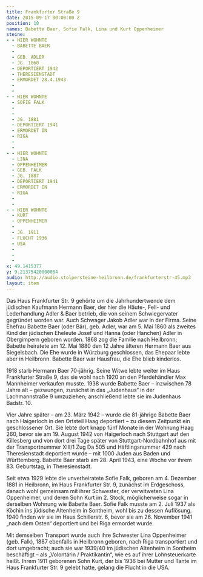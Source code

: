 ```yaml
---
title: Frankfurter Straße 9
date: 2015-09-17 00:00:00 Z
position: 10
names: Babette Baer, Sofie Falk, Lina und Kurt Oppenheimer
steine:
- - HIER WOHNTE
  - BABETTE BAER
  - 
  - GEB. ADLER
  - JG. 1860
  - DEPORTIERT 1942
  - THERESIENSTADT
  - ERMORDET 28.4.1943
  - 
  - 
- - HIER WOHNTE
  - SOFIE FALK
  - 
  - 
  - JG. 1881
  - DEPORTIERT 1941
  - ERMORDET IN
  - RIGA
  - 
  - 
- - HIER WOHNTE
  - LINA
  - OPPENHEIMER
  - GEB. FALK
  - JG. 1887
  - DEPORTIERT 1941
  - ERMORDET IN
  - RIGA
  - 
  - 
- - HIER WOHNTE
  - KURT
  - OPPENHEIMER
  - 
  - JG. 1911
  - FLUCHT 1936
  - USA
  - 
  - 
  - 
x: 49.1415377
y: 9.21375420000004
audio: http://audio.stolpersteine-heilbronn.de/frankfurterstr-45.mp3
layout: item
---
```


Das Haus Frankfurter Str. 9 gehörte um die Jahrhundertwende dem jüdischen Kaufmann Hermann Baer, der hier die Häute-, Fell- und Lederhandlung Adler & Baer betrieb, die von seinem Schwiegervater gegründet worden war. Auch Schwager Jakob Adler war in der Firma. Seine Ehefrau Babette Baer (oder Bär), geb. Adler, war am 5. Mai 1860 als zweites Kind der jüdischen Eheleute Josef und Hanna (oder Hanchen) Adler in Obergimpern geboren worden. 1868 zog die Familie nach Heilbronn; Babette heiratete am 12. Mai 1880 den 12 Jahre älteren Hermann Baer aus Siegelsbach. Die Ehe wurde in Würzburg geschlossen, das Ehepaar lebte aber in Heilbronn. Babette Baer war Hausfrau, die Ehe blieb kinderlos.

1918 starb Hermann Baer 70-jährig. Seine Witwe lebte weiter im Haus Frankfurter Straße 9, das sie wohl nach 1920 an den Pferdehändler Max Mannheimer verkaufen musste. 1938 wurde Babette Baer – inzwischen 78 Jahre alt – gezwungen, zunächst in das „Judenhaus“ in der Lachmannstraße 9 umzuziehen; anschließend lebte sie im Judenhaus Badstr. 10.

Vier Jahre später – am 23. März 1942 – wurde die 81-jährige Babette Baer nach Haigerloch in den Ortsteil Haag deportiert – zu diesem Zeitpunkt ein geschlossener Ort. Sie lebte dort knapp fünf Monate in der Wohnung Haag 260, bevor sie am 19. August 1942 von Haigerloch nach Stuttgart auf den Killesberg und von dort drei Tage später von Stuttgart-Nordbahnhof aus mit der Transportnummer XIII/1 Zug Da 505 und Häftlingsnummer 429 nach Theresienstadt deportiert wurde – mit 1000 Juden aus Baden und Württemberg. Babette Baer starb am 28. April 1943, eine Woche vor ihrem 83. Geburtstag, in Theresienstadt.

Seit etwa 1929 lebte die unverheiratete Sofie Falk, geboren am 4. Dezember 1881 in Heilbronn, im Haus Frankfurter Str. 9, zunächst im Erdgeschoss, danach wohl gemeinsam mit ihrer Schwester, der verwitweten Lina Oppenheimer, und deren Sohn Kurt im 2. Stock, möglicherweise sogar in derselben Wohnung wie Babette Baer. Sofie Falk musste am 2. Juli 1937 als Köchin ins jüdische Altenheim in Sontheim, wohl bis zu dessen Auflösung. 1940 finden wir sie im Haus Schillerstr. 6, bevor sie am 26. November 1941 „nach dem Osten“ deportiert und bei Riga ermordet wurde.

Mit demselben Transport wurde auch ihre Schwester Lina Oppenheimer (geb. Falk), 1887 ebenfalls in Heilbronn geboren, nach Riga transportiert und dort umgebracht; auch sie war 1939/40 im jüdischen Altenheim in Sontheim beschäftigt – als „Volontärin / Praktikantin“, wie es auf ihrer Lohnsteuerkarte heißt. Ihrem 1911 geborenen Sohn Kurt, der bis 1936 bei Mutter und Tante im Haus Frankfurter Str. 9 gelebt hatte, gelang die Flucht in die USA.